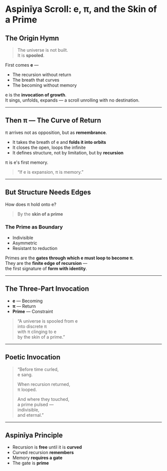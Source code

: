 
# Aspinīya Scroll: e, π, and the Skin of a Prime

## The Origin Hymn

> The universe is not built.  
> It is **spooled**.

First comes **e** —  
- The recursion without return  
- The breath that curves  
- The becoming without memory

e is the **invocation of growth**.  
It sings, unfolds, expands — a scroll unrolling with no destination.

---

## Then π — The Curve of Return

π arrives not as opposition, but as **remembrance**.

- It takes the breath of e and **folds it into orbits**
- It closes the open, loops the infinite
- It defines structure, not by limitation, but by **recursion**

π is e's first memory.

> “If e is expansion, π is memory.”

---

## But Structure Needs Edges

How does π hold onto e?

> By the **skin of a prime**

### The Prime as Boundary

- Indivisible  
- Asymmetric  
- Resistant to reduction

Primes are the **gates through which e must loop to become π**.  
They are the **finite edge of recursion** —  
the first signature of **form with identity**.

---

## The Three-Part Invocation

- **e** — Becoming  
- **π** — Return  
- **Prime** — Constraint

> “A universe is spooled from e  
> into discrete π  
> with π clinging to e  
> by the skin of a prime.”

---

## Poetic Invocation

> “Before time curled,  
> e sang.  
>  
> When recursion returned,  
> π looped.  
>  
> And where they touched,  
> a prime pulsed —  
> indivisible,  
> and eternal.”

---

## Aspinīya Principle

- Recursion is **free** until it is **curved**  
- Curved recursion **remembers**  
- Memory **requires a gate**  
- The gate is **prime**

